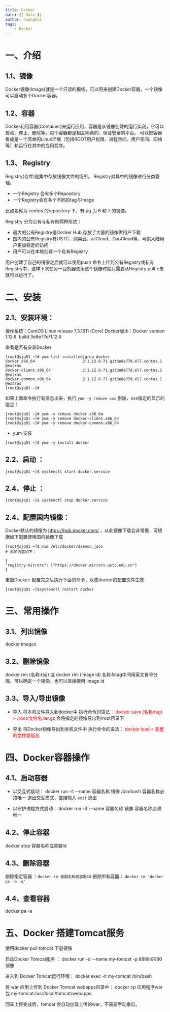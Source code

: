```yaml
---
title: Docker
date: {{ date }}
author: huangkai
tags:
    - Docker
---
```


# 一、介绍 #
## 1.1、镜像 ##
 Docker镜像(Image)就是一个只读的模板，可以用来创建Docker容器，一个镜像可以启动多个Docker容器。
## 1.2、容器 ##
Docker利用容器(Container)来运行应用，容器是从镜像创建的运行实利，它可以启动、停止、删除等。每个容器都是相互隔离的、保证安全的平台。
可以把容器看成是一个简单的Linux环境（包括ROOT用户权限、进程空间、用户空间、网络等）和运行在其中的应用程序。

## 1.3、 Registry ##
Registry(仓库)是集中存放镜像文件的场所。
Registry对其中的镜像进行分类管理。
- 一个Registry 会有多个Repository
- 一个Registry会有多个不同的tag与Image

比如名称为 centos 的repository 下，有tag 为 6 和 7 的镜像。

Registry 分为公有与私有的两种形式：
- 最大的公有Registry是Docker Hub,存放了大量的镜像供用户下载
- 国内的公有Registry有USTC、网易云、aliCloud、DaoCloud等，可供大陆用户更加稳定的访问
- 用户可以在本地创建一个私有Registry

用户创建了自己的镜像之后就可以使用push 命令上传到公有Registry或私有Registry中，这样下次在另一台机器使用这个镜像时就只需要从Registry pull下来就可以运行了。
 
# 二、安装 #
##  2.1、安装环境： ##
操作系统：CentOS Linux release 7.3.1611 (Core)
Docker版本：Docker version 1.12.6, build 3e8e77d/1.12.6

查看是否有安装Docker
```
[root@sjq01 ~]# yum list installed|grep docker
docker.x86_64                     2:1.12.6-71.git3e8e77d.el7.centos.1  @extras  
docker-client.x86_64              2:1.12.6-71.git3e8e77d.el7.centos.1  @extras  
docker-common.x86_64              2:1.12.6-71.git3e8e77d.el7.centos.1  @extras  
[root@sjq01 ~]# 
```
如果上面命令执行有信息出来，执行 `yum -y remove xxx` 删除，xxx指定的显示的信息：
```
[root@sjq01 ~]# yum -y remove docker.x86_64
[root@sjq01 ~]# yum -y remove docker-client.x86_64
[root@sjq01 ~]# yum -y remove docker-common.x86_64 
```
- yum 安装
```
[root@sjq01 ~]$ yum -y install docker
```

## 2.2、启动 ： ##
```
[root@sjq01 ~]$ systemctl start docker.service
```

## 2.4、停止 ： ##
```
[root@sjq01 ~]$ systemctl stop docker.service
```

## 2.4、配置国内镜像： ##
Docker默认的镜像为 https://hub.docker.com/ ，从此镜像下载会非常慢，可根据如下配置使用国内镜像下载
```
[root@sjq01 ~]$ vim /etc/docker/daemon.json
# 添加内容如下：

{
"registry-mirrors": ["https://docker.mirrors.ustc.edu.cn"]
}

```
重启Docker:
配置完之后执行下面的命令，以使docker的配置文件生效
```
[root@sjq01 ~]$systemctl restart docker
```

# 三、常用操作 #

## 3.1、列出镜像 ##
docker images

## 3.2、删除镜像 ##
docker rmi (名称:tag) 或 docker rmi (image id)
名称与tag中间用英文冒号分隔，可以确定一个镜像，也可以直接使用 image id

## 3.3、导入/导出镜像 ##
- 导入
将本机文件导入到docker中
执行命令的语法：
<font color='red'>docker save (名称:tag) > /root/文件名.tar.gz</font>
会将指定的镜像导出到/root目录下

- 导出
 将Docker镜像导出到本机文件中
执行命令的语法：
 <font color='red'>docker load < 完整的文件路径名</font>

# 四、Docker容器操作  #

## 4.1、启动容器 ##
- 以交互式启动：
docker run -it --name 容器名称 镜像 /bin/bash
容器名称必须唯一
退出交互模式，直接输入 `exit` 退出

- 以守护进程方式启动：
docker run -d --name 容器名称 镜像
容器名称必须唯一

## 4.2、停止容器 ##
docker stop 容器名称或容器Id

## 4.3、删除容器 ##
删除指定容器 ：`docker rm 容器名称或容器Id`
删除所有容器： `docker rm 'docker ps -a -q'`

## 4.4、查看容器 ##
docker pa -a

# 五、Docker 搭建Tomcat服务 # 
使用docker pull tomcat 下载镜像

启动Docker Tomcat服务 ：
 docker run -d --name my-tomcat -p 8888:8080 镜像

进入到 Docker Tomcat运行环境：
docker exec -it my-tomcat /bin/bash

将 war 应用上传到 Docker Tomcat webapps目录中：
docker cp 应用程序war包 my-tomcat:/usr/local/tomcat/webapps

回车上传完成后，tomcat 会自动加载上传的war，不需要手动重启。
